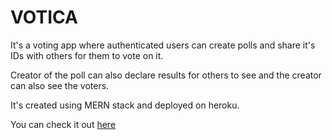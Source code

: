 # VOTICA

It's a voting app where authenticated users can create polls and share it's IDs with others for them to vote on it.

Creator of the poll can also declare results for others to see and the creator can also see the voters.

It's created using MERN stack and deployed on heroku.

You can check it out [here](https://still-forest-41268.herokuapp.com/)
